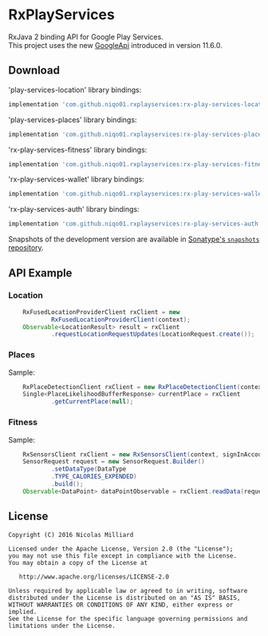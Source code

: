 RxPlayServices
=========

RxJava 2 binding API for Google Play Services.  
This project uses the new [GoogleApi][googleapi] introduced in version 11.6.0.

Download
--------

'play-services-location' library bindings:
```groovy
implementation 'com.github.niqo01.rxplayservices:rx-play-services-location:0.2.0'
```

'play-services-places' library bindings:
```groovy
implementation 'com.github.niqo01.rxplayservices:rx-play-services-places:0.2.0'
```

'rx-play-services-fitness' library bindings:
```groovy
implementation 'com.github.niqo01.rxplayservices:rx-play-services-fitness:0.2.0'
```

'rx-play-services-wallet' library bindings:
```groovy
implementation 'com.github.niqo01.rxplayservices:rx-play-services-wallet:0.2.0'
```

'rx-play-services-auth' library bindings:
```groovy
implementation 'com.github.niqo01.rxplayservices:rx-play-services-auth:0.2.0'
```

Snapshots of the development version are available in [Sonatype's `snapshots` repository][snap].


API Example
--------

### Location
```java
    RxFusedLocationProviderClient rxClient = new
            RxFusedLocationProviderClient(context);
    Observable<LocationResult> result = rxClient
            .requestLocationRequestUpdates(LocationRequest.create());
```

### Places

Sample:
```java
    RxPlaceDetectionClient rxClient = new RxPlaceDetectionClient(context, null);
    Single<PlaceLikelihoodBufferResponse> currentPlace = rxClient
            .getCurrentPlace(null);
```


### Fitness

Sample:
```java
    RxSensorsClient rxClient = new RxSensorsClient(context, signInAccount);
    SensorRequest request = new SensorRequest.Builder()
            .setDataType(DataType
            .TYPE_CALORIES_EXPENDED)
            .build();
    Observable<DataPoint> dataPointObservable = rxClient.readData(request);
```


License
-------

    Copyright (C) 2016 Nicolas Milliard

    Licensed under the Apache License, Version 2.0 (the "License");
    you may not use this file except in compliance with the License.
    You may obtain a copy of the License at

       http://www.apache.org/licenses/LICENSE-2.0

    Unless required by applicable law or agreed to in writing, software
    distributed under the License is distributed on an "AS IS" BASIS,
    WITHOUT WARRANTIES OR CONDITIONS OF ANY KIND, either express or implied.
    See the License for the specific language governing permissions and
    limitations under the License.

 [googleapi]: https://android-developers.googleblog.com/2017/11/moving-past-googleapiclient_21.html
 [task]: https://developers.google.com/android/guides/tasks
 [rxtask]: https://github.com/niqo01/RxPlayServices/blob/master/rx-task/src/main/java/com/nicolasmilliard/rxtask/RxTask.kt
 [snap]: https://oss.sonatype.org/content/repositories/snapshots/
